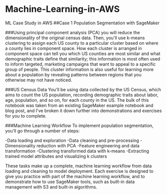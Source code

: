 # Machine-Learning-in-AWS
ML Case Study in AWS
##Case 1 Population Segmentation with SageMaker

###Using principal component analysis (PCA) you will reduce the dimensionality of the original census data. Then, you'll use k-means clustering to assign each US county to a particular cluster based on where a county lies in component space. How each cluster is arranged in component space can tell you which US counties are most similar and what demographic traits define that similarity; this information is most often used to inform targeted, marketing campaigns that want to appeal to a specific group of people. This cluster information is also useful for learning more about a population by revealing patterns between regions that you otherwise may not have noticed.

###US Census Data
You'll be using data collected by the US Census, which aims to count the US population, recording demographic traits about labor, age, population, and so on, for each county in the US. The bulk of this notebook was taken from an existing SageMaker example notebook and blog post, and I've broken it down further into demonstrations and exercises for you to complete.

###Machine Learning Workflow
To implement population segmentation, you'll go through a number of steps:

-Data loading and exploration
-Data cleaning and pre-processing
-Dimensionality reduction with PCA
-Feature engineering and data transformation
-Clustering transformed data with k-means
-Extracting trained model attributes and visualizing k clusters

These tasks make up a complete, machine learning workflow from data loading and cleaning to model deployment. Each exercise is designed to give you practice with part of the machine learning workflow, and to demonstrate how to use SageMaker tools, such as built-in data management with S3 and built-in algorithms.


